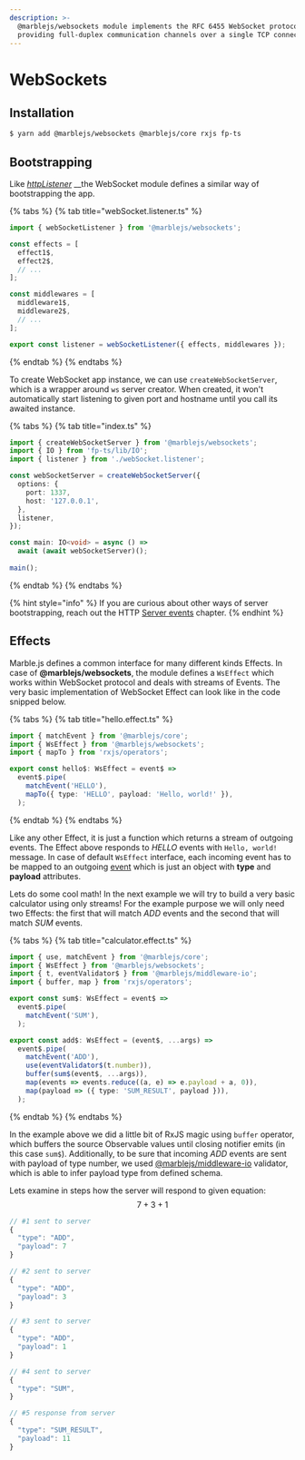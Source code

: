 ```yaml
---
description: >-
  @marblejs/websockets module implements the RFC 6455 WebSocket protocol,
  providing full-duplex communication channels over a single TCP connection.
---
```


# WebSockets

## Installation

```bash
$ yarn add @marblejs/websockets @marblejs/core rxjs fp-ts
```

## Bootstrapping

Like [_httpListener_](../other/api-reference/core/core-httplistener.md) __the WebSocket module defines a similar way of bootstrapping the app.

{% tabs %}
{% tab title="webSocket.listener.ts" %}
```typescript
import { webSocketListener } from '@marblejs/websockets';

const effects = [
  effect1$,
  effect2$,
  // ...
];

const middlewares = [
  middleware1$,
  middleware2$,
  // ...
];

export const listener = webSocketListener({ effects, middlewares });
```
{% endtab %}
{% endtabs %}

To create WebSocket app instance, we can use `createWebSocketServer`, which is a wrapper around `ws` server creator. When created, it won't automatically start listening to given port and hostname until you call its awaited instance.

{% tabs %}
{% tab title="index.ts" %}
```typescript
import { createWebSocketServer } from '@marblejs/websockets';
import { IO } from 'fp-ts/lib/IO';
import { listener } from './webSocket.listener';

const webSocketServer = createWebSocketServer({
  options: {
    port: 1337,
    host: '127.0.0.1',
  }, 
  listener,
});

const main: IO<void> = async () =>
  await (await webSocketServer)();
  
main();
```
{% endtab %}
{% endtabs %}

{% hint style="info" %}
If you are curious about other ways of server bootstrapping, reach out the HTTP  [Server events](../http/advanced/server-events.md) chapter.
{% endhint %}

## Effects

Marble.js defines a common interface for many different kinds Effects. In case of **@marblejs/websockets**, the module defines a `WsEffect` which works within WebSocket protocol and deals with streams of Events. The very basic implementation of WebSocket Effect can look like in the code snipped below.

{% tabs %}
{% tab title="hello.effect.ts" %}
```typescript
import { matchEvent } from '@marblejs/core';
import { WsEffect } from '@marblejs/websockets';
import { mapTo } from 'rxjs/operators';

export const hello$: WsEffect = event$ =>
  event$.pipe(
    matchEvent('HELLO'),
    mapTo({ type: 'HELLO', payload: 'Hello, world!' }),
  );
```
{% endtab %}
{% endtabs %}

Like any other Effect, it is just a function which returns a stream of outgoing events. The Effect above responds to _HELLO_ events with `Hello, world!` message. In case of default `WsEffect` interface, each incoming event has to be mapped to an outgoing [event](core-concepts/events.md) which is just an object with **type** and **payload** attributes.

Lets do some cool math! In the next example we will try to build a very basic calculator using only streams! For the example purpose we will only need two Effects: the first that will match _ADD_ events and the second that will match _SUM_ events.

{% tabs %}
{% tab title="calculator.effect.ts" %}
```typescript
import { use, matchEvent } from '@marblejs/core';
import { WsEffect } from '@marblejs/websockets';
import { t, eventValidator$ } from '@marblejs/middleware-io';
import { buffer, map } from 'rxjs/operators';

export const sum$: WsEffect = event$ =>
  event$.pipe(
    matchEvent('SUM'),
  );

export const add$: WsEffect = (event$, ...args) =>
  event$.pipe(
    matchEvent('ADD'),
    use(eventValidator$(t.number)),
    buffer(sum$(event$, ...args)),
    map(events => events.reduce((a, e) => e.payload + a, 0)),
    map(payload => ({ type: 'SUM_RESULT', payload })),
  );
```
{% endtab %}
{% endtabs %}

In the example above we did a little bit of RxJS magic using `buffer` operator, which buffers the source Observable values until closing notifier emits \(in this case `sum$`\). Additionally, to be sure that incoming _ADD_ events are sent with payload of type number, we used [@marblejs/middleware-io](../other/api-reference/middleware-io.md) validator, which is able to infer payload type from defined schema.

Lets examine in steps how the server will respond to given equation: $$7 + 3 + 1$$ 

```javascript
// #1 sent to server
{
  "type": "ADD",
  "payload": 7
}

// #2 sent to server
{
  "type": "ADD",
  "payload": 3
}

// #3 sent to server
{
  "type": "ADD",
  "payload": 1
}

// #4 sent to server
{
  "type": "SUM",
}

// #5 response from server
{
  "type": "SUM_RESULT",
  "payload": 11
}
```

